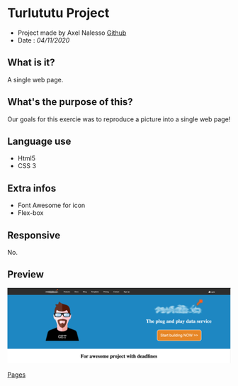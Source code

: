 # Turlututu Project

- Project made by Axel Nalesso [Github](https://github.com/NalessoAxel)
- Date : *04/11/2020*

## What is it?

A single web page.

## What's the purpose of this?

Our goals for this exercie was to reproduce a picture into a single web page!

## Language use 

- Html5
- CSS 3

## Extra infos
 
 - Font Awesome for icon
 - Flex-box

## Responsive

No.

## Preview
![Preview](/Preview.png)

[Pages](https://nalessoaxel.github.io/turlututu/)